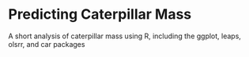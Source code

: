 # Predicting Caterpillar Mass

A short analysis of caterpillar mass using R, including the ggplot, leaps, olsrr, and car packages
